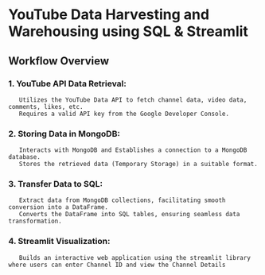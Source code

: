 # YouTube Data Harvesting and Warehousing using SQL & Streamlit

## Workflow Overview

### 1. YouTube API Data Retrieval:
       Utilizes the YouTube Data API to fetch channel data, video data, comments, likes, etc.
       Requires a valid API key from the Google Developer Console.
  
### 2. Storing Data in MongoDB:
       Interacts with MongoDB and Establishes a connection to a MongoDB database.
       Stores the retrieved data (Temporary Storage) in a suitable format.
  
### 3. Transfer Data to SQL:
       Extract data from MongoDB collections, facilitating smooth conversion into a DataFrame.
       Converts the DataFrame into SQL tables, ensuring seamless data transformation.
  
### 4. Streamlit Visualization:
       Builds an interactive web application using the streamlit library where users can enter Channel ID and view the Channel Details





